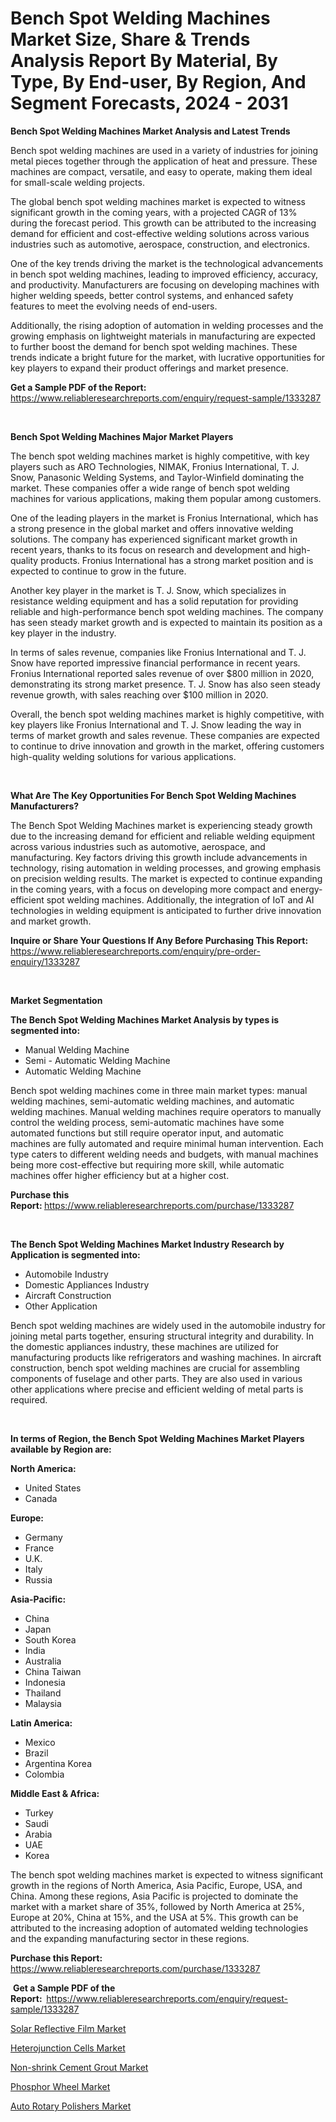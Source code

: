 <p><h1>Bench Spot Welding Machines Market Size, Share & Trends Analysis Report By Material, By Type, By End-user, By Region, And Segment Forecasts, 2024 - 2031</h1></p><p><strong>Bench Spot Welding Machines Market Analysis and Latest Trends</strong></p>
<p><p>Bench spot welding machines are used in a variety of industries for joining metal pieces together through the application of heat and pressure. These machines are compact, versatile, and easy to operate, making them ideal for small-scale welding projects.</p><p>The global bench spot welding machines market is expected to witness significant growth in the coming years, with a projected CAGR of 13% during the forecast period. This growth can be attributed to the increasing demand for efficient and cost-effective welding solutions across various industries such as automotive, aerospace, construction, and electronics.</p><p>One of the key trends driving the market is the technological advancements in bench spot welding machines, leading to improved efficiency, accuracy, and productivity. Manufacturers are focusing on developing machines with higher welding speeds, better control systems, and enhanced safety features to meet the evolving needs of end-users.</p><p>Additionally, the rising adoption of automation in welding processes and the growing emphasis on lightweight materials in manufacturing are expected to further boost the demand for bench spot welding machines. These trends indicate a bright future for the market, with lucrative opportunities for key players to expand their product offerings and market presence.</p></p>
<p><strong>Get a Sample PDF of the Report:&nbsp;</strong> <a href="https://www.reliableresearchreports.com/enquiry/request-sample/1333287">https://www.reliableresearchreports.com/enquiry/request-sample/1333287</a></p>
<p>&nbsp;</p>
<p><strong>Bench Spot Welding Machines Major Market Players</strong></p>
<p><p>The bench spot welding machines market is highly competitive, with key players such as ARO Technologies, NIMAK, Fronius International, T. J. Snow, Panasonic Welding Systems, and Taylor-Winfield dominating the market. These companies offer a wide range of bench spot welding machines for various applications, making them popular among customers.</p><p>One of the leading players in the market is Fronius International, which has a strong presence in the global market and offers innovative welding solutions. The company has experienced significant market growth in recent years, thanks to its focus on research and development and high-quality products. Fronius International has a strong market position and is expected to continue to grow in the future.</p><p>Another key player in the market is T. J. Snow, which specializes in resistance welding equipment and has a solid reputation for providing reliable and high-performance bench spot welding machines. The company has seen steady market growth and is expected to maintain its position as a key player in the industry.</p><p>In terms of sales revenue, companies like Fronius International and T. J. Snow have reported impressive financial performance in recent years. Fronius International reported sales revenue of over $800 million in 2020, demonstrating its strong market presence. T. J. Snow has also seen steady revenue growth, with sales reaching over $100 million in 2020.</p><p>Overall, the bench spot welding machines market is highly competitive, with key players like Fronius International and T. J. Snow leading the way in terms of market growth and sales revenue. These companies are expected to continue to drive innovation and growth in the market, offering customers high-quality welding solutions for various applications.</p></p>
<p>&nbsp;</p>
<p><strong>What Are The Key Opportunities For Bench Spot Welding Machines Manufacturers?</strong></p>
<p><p>The Bench Spot Welding Machines market is experiencing steady growth due to the increasing demand for efficient and reliable welding equipment across various industries such as automotive, aerospace, and manufacturing. Key factors driving this growth include advancements in technology, rising automation in welding processes, and growing emphasis on precision welding results. The market is expected to continue expanding in the coming years, with a focus on developing more compact and energy-efficient spot welding machines. Additionally, the integration of IoT and AI technologies in welding equipment is anticipated to further drive innovation and market growth.</p></p>
<p><strong>Inquire or Share Your Questions If Any Before Purchasing This Report:</strong> <a href="https://www.reliableresearchreports.com/enquiry/pre-order-enquiry/1333287">https://www.reliableresearchreports.com/enquiry/pre-order-enquiry/1333287</a></p>
<p>&nbsp;</p>
<p><strong>Market Segmentation</strong></p>
<p><strong>The Bench Spot Welding Machines Market Analysis by types is segmented into:</strong></p>
<p><ul><li>Manual Welding Machine</li><li>Semi - Automatic Welding Machine</li><li>Automatic Welding Machine</li></ul></p>
<p><p>Bench spot welding machines come in three main market types: manual welding machines, semi-automatic welding machines, and automatic welding machines. Manual welding machines require operators to manually control the welding process, semi-automatic machines have some automated functions but still require operator input, and automatic machines are fully automated and require minimal human intervention. Each type caters to different welding needs and budgets, with manual machines being more cost-effective but requiring more skill, while automatic machines offer higher efficiency but at a higher cost.</p></p>
<p><strong>Purchase this Report:&nbsp;</strong><a href="https://www.reliableresearchreports.com/purchase/1333287">https://www.reliableresearchreports.com/purchase/1333287</a></p>
<p>&nbsp;</p>
<p><strong>The Bench Spot Welding Machines Market Industry Research by Application is segmented into:</strong></p>
<p><ul><li>Automobile Industry</li><li>Domestic Appliances Industry</li><li>Aircraft Construction</li><li>Other Application</li></ul></p>
<p><p>Bench spot welding machines are widely used in the automobile industry for joining metal parts together, ensuring structural integrity and durability. In the domestic appliances industry, these machines are utilized for manufacturing products like refrigerators and washing machines. In aircraft construction, bench spot welding machines are crucial for assembling components of fuselage and other parts. They are also used in various other applications where precise and efficient welding of metal parts is required.</p></p>
<p>&nbsp;</p>
<p><strong>In terms of Region, the Bench Spot Welding Machines Market Players available by Region are:</strong></p>
<p>
    <p> <strong> North America: </strong>
        <ul>
            <li>United States</li>
            <li>Canada</li>
        </ul>
        </p> 
    <p> <strong> Europe: </strong>
        <ul>
            <li>Germany</li>
            <li>France</li>
            <li>U.K.</li>
            <li>Italy</li>
            <li>Russia</li>
        </ul>
        </p> 
    <p> <strong> Asia-Pacific: </strong>
        <ul>
            <li>China</li>
            <li>Japan</li>
            <li>South Korea</li>
            <li>India</li>
            <li>Australia</li>
            <li>China Taiwan</li>
            <li>Indonesia</li>
            <li>Thailand</li>
            <li>Malaysia</li>
        </ul>
        </p> 
    <p> <strong> Latin America: </strong>
        <ul>
            <li>Mexico</li>
            <li>Brazil</li>
            <li>Argentina Korea</li>
            <li>Colombia</li>
        </ul>
        </p> 
    <p> <strong> Middle East & Africa: </strong>
        <ul>
            <li>Turkey</li>
            <li>Saudi</li>
            <li>Arabia</li>
            <li>UAE</li>
            <li>Korea</li>
        </ul>
    </p>
    </p>
<p><p>The bench spot welding machines market is expected to witness significant growth in the regions of North America, Asia Pacific, Europe, USA, and China. Among these regions, Asia Pacific is projected to dominate the market with a market share of 35%, followed by North America at 25%, Europe at 20%, China at 15%, and the USA at 5%. This growth can be attributed to the increasing adoption of automated welding technologies and the expanding manufacturing sector in these regions.</p></p>
<p><strong>Purchase this Report: </strong><a href="https://www.reliableresearchreports.com/purchase/1333287">https://www.reliableresearchreports.com/purchase/1333287</a></p>
<p>&nbsp;<strong>Get a Sample PDF of the Report:&nbsp;&nbsp;</strong><a href="https://www.reliableresearchreports.com/enquiry/request-sample/1333287">https://www.reliableresearchreports.com/enquiry/request-sample/1333287</a></p>
<p><strong></strong></p>
<p><p><a href="https://medium.com/p/47b40eda16a9/edit">Solar Reflective Film Market</a></p><p><a href="https://medium.com/p/2cb613216b96/edit">Heterojunction Cells Market</a></p><p><a href="https://github.com/Whitneyboyettebo9kiw7yr13/Market-Research-Report-List-1/blob/main/non-shrink-cement-grout-market.md">Non-shrink Cement Grout Market</a></p><p><a href="https://medium.com/p/2fc24c01ac3b/edit">Phosphor Wheel Market</a></p><p><a href="https://github.com/sonuprakash1/Market-Research-Report-List-1/blob/main/auto-rotary-polishers-market.md">Auto Rotary Polishers Market</a></p></p>